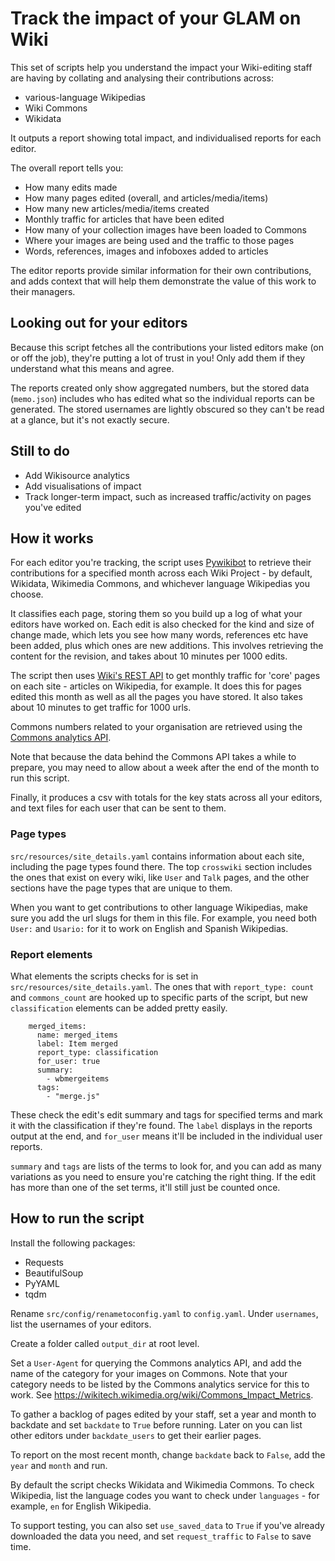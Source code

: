 # Track the impact of your GLAM on Wiki
This set of scripts help you understand the impact your Wiki-editing staff are having by collating and analysing their contributions across:
* various-language Wikipedias
* Wiki Commons
* Wikidata

It outputs a report showing total impact, and individualised reports for each editor.

The overall report tells you:
* How many edits made
* How many pages edited (overall, and articles/media/items)
* How many new articles/media/items created
* Monthly traffic for articles that have been edited
* How many of your collection images have been loaded to Commons
* Where your images are being used and the traffic to those pages
* Words, references, images and infoboxes added to articles

The editor reports provide similar information for their own contributions, and adds context that will help them demonstrate the value of this work to their managers.

## Looking out for your editors
Because this script fetches all the contributions your listed editors make (on or off the job), they're putting a lot of trust in you! Only add them if they understand what this means and agree.

The reports created only show aggregated numbers, but the stored data (`memo.json`) includes who has edited what so the individual reports can be generated. The stored usernames are lightly obscured so they can't be read at a glance, but it's not exactly secure.

## Still to do
* Add Wikisource analytics
* Add visualisations of impact
* Track longer-term impact, such as increased traffic/activity on pages you've edited

## How it works
For each editor you're tracking, the script uses [Pywikibot](https://doc.wikimedia.org/pywikibot/stable/index.html) to retrieve their contributions for a specified month across each Wiki Project - by default, Wikidata, Wikimedia Commons, and whichever language Wikipedias you choose.

It classifies each page, storing them so you build up a log of what your editors have worked on. Each edit is also checked for the kind and size of change made, which lets you see how many words, references etc have been added, plus which ones are new additions. This involves retrieving the content for the revision, and takes about 10 minutes per 1000 edits.

The script then uses [Wiki's REST API](https://doc.wikimedia.org/generated-data-platform/aqs/analytics-api/) to get monthly traffic for 'core' pages on each site - articles on Wikipedia, for example. It does this for pages edited this month as well as all the pages you have stored. It also takes about 10 minutes to get traffic for 1000 urls.

Commons numbers related to your organisation are retrieved using the [Commons analytics API](https://doc.wikimedia.org/generated-data-platform/aqs/analytics-api/reference/commons.html).

Note that because the data behind the Commons API takes a while to prepare, you may need to allow about a week after the end of the month to run this script.

Finally, it produces a csv with totals for the key stats across all your editors, and text files for each user that can be sent to them.

### Page types
`src/resources/site_details.yaml` contains information about each site, including the page types found there. The top `crosswiki` section includes the ones that exist on every wiki, like `User` and `Talk` pages, and the other sections have the page types that are unique to them.

When you want to get contributions to other language Wikipedias, make sure you add the url slugs for them in this file. For example, you need both `User:` and `Usario:` for it to work on English and Spanish Wikipedias.

### Report elements
What elements the scripts checks for is set in `src/resources/site_details.yaml`. The ones that with `report_type: count` and `commons_count` are hooked up to specific parts of the script, but new `classification` elements can be added pretty easily.

```
    merged_items:
      name: merged_items
      label: Item merged
      report_type: classification
      for_user: true
      summary:
        - wbmergeitems
      tags:
        - "merge.js"
```

These check the edit's edit summary and tags for specified terms and mark it with the classification if they're found. The `label` displays in the reports output at the end, and `for_user` means it'll be included in the individual user reports.

`summary` and `tags` are lists of the terms to look for, and you can add as many variations as you need to ensure you're catching the right thing. If the edit has more than one of the set terms, it'll still just be counted once.

## How to run the script
Install the following packages:
* Requests
* BeautifulSoup
* PyYAML
* tqdm

Rename `src/config/renametoconfig.yaml` to `config.yaml`. Under `usernames`, list the usernames of your editors.

Create a folder called `output_dir` at root level.

Set a `User-Agent` for querying the Commons analytics API, and add the name of the category for your images on Commons. Note that your category needs to be listed by the Commons analytics service for this to work. See https://wikitech.wikimedia.org/wiki/Commons_Impact_Metrics.

To gather a backlog of pages edited by your staff, set a year and month to backdate and set `backdate` to `True` before running. Later on you can list other editors under `backdate_users` to get their earlier pages.

To report on the most recent month, change `backdate` back to `False`, add the `year` and `month` and run.

By default the script checks Wikidata and Wikimedia Commons. To check Wikipedia, list the language codes you want to check under `languages` - for example, `en` for English Wikipedia.

To support testing, you can also set `use_saved_data` to `True` if you've already downloaded the data you need, and set `request_traffic` to `False` to save time.